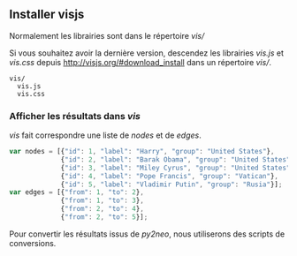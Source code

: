 ## Installer visjs

Normalement les librairies sont dans le répertoire _vis/_

Si vous souhaitez avoir la dernière version, descendez les librairies _vis.js_ et _vis.css_ depuis http://visjs.org/#download_install dans un répertoire _vis/_.

```
vis/
  vis.js
  vis.css
```

### Afficher les résultats dans _vis_

_vis_ fait correspondre une liste de _nodes_ et de _edges_.

```js
var nodes = [{"id": 1, "label": "Harry", "group": "United States"}, 
             {"id": 2, "label": "Barak Obama", "group": "United States"}, 
             {"id": 3, "label": "Miley Cyrus", "group": "United States"}, 
             {"id": 4, "label": "Pope Francis", "group": "Vatican"}, 
             {"id": 5, "label": "Vladimir Putin", "group": "Rusia"}];
var edges = [{"from": 1, "to": 2}, 
             {"from": 1, "to": 3}, 
             {"from": 2, "to": 4}, 
             {"from": 2, "to": 5}];
```

Pour convertir les résultats issus de _py2neo_, nous utiliserons des scripts de conversions.